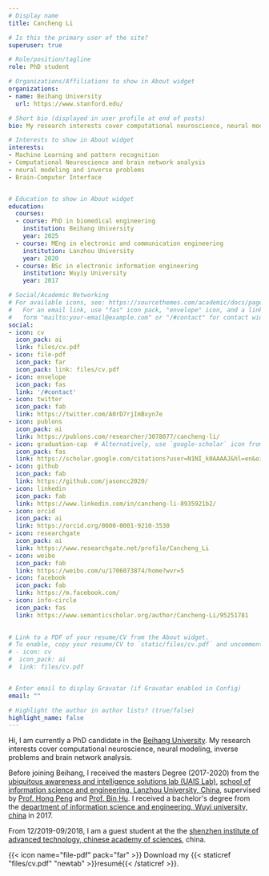 ```yaml
---
# Display name
title: Cancheng Li

# Is this the primary user of the site?
superuser: true

# Role/position/tagline
role: PhD student

# Organizations/Affiliations to show in About widget
organizations:
- name: Beihang University
  url: https://www.stanford.edu/

# Short bio (displayed in user profile at end of posts)
bio: My research interests cover computational neuroscience, neural modeling, inverse problems and brain network analysis. 

# Interests to show in About widget
interests:
- Machine Learning and pattern recognition
- Computational Neuroscience and brain network analysis
- neural modeling and inverse problems
- Brain-Computer Interface


# Education to show in About widget
education:
  courses:
  - course: PhD in biomedical engineering  
    institution: Beihang University
    year: 2025
  - course: MEng in electronic and communication engineering
    institution: Lanzhou University
    year: 2020
  - course: BSc in electronic information engineering
    institution: Wuyiy University
    year: 2017

# Social/Academic Networking
# For available icons, see: https://sourcethemes.com/academic/docs/page-builder/#icons
#   For an email link, use "fas" icon pack, "envelope" icon, and a link in the
#   form "mailto:your-email@example.com" or "/#contact" for contact widget.
social:
- icon: cv
  icon_pack: ai
  link: files/cv.pdf
- icon: file-pdf
  icon_pack: far 
  icon_pack: link: files/cv.pdf
- icon: envelope
  icon_pack: fas
  link: '/#contact'
- icon: twitter
  icon_pack: fab
  link: https://twitter.com/A0rD7rjImBxyn7e
- icon: publons
  icon_pack: ai
  link: https://publons.com/researcher/3078077/cancheng-li/ 
- icon: graduation-cap  # Alternatively, use `google-scholar` icon from `ai` icon pack
  icon_pack: fas
  link: https://scholar.google.com/citations?user=N1NI_k0AAAAJ&hl=en&oi=ao
- icon: github
  icon_pack: fab
  link: https://github.com/jasoncc2020/
- icon: linkedin
  icon_pack: fab
  link: https://www.linkedin.com/in/cancheng-li-8935921b2/
- icon: orcid
  icon_pack: ai
  link: https://orcid.org/0000-0001-9210-3530 
- icon: researchgate
  icon_pack: ai
  link: https://www.researchgate.net/profile/Cancheng_Li
- icon: weibo
  icon_pack: fab
  link: https://weibo.com/u/1706073874/home?wvr=5
- icon: facebook
  icon_pack: fab
  link: https://m.facebook.com/
- icon: info-circle
  icon_pack: fas
  link: https://www.semanticscholar.org/author/Cancheng-Li/95251781

  
# Link to a PDF of your resume/CV from the About widget.
# To enable, copy your resume/CV to `static/files/cv.pdf` and uncomment the lines below.  
# - icon: cv
#  icon_pack: ai
#  link: files/cv.pdf


# Enter email to display Gravatar (if Gravatar enabled in Config)
email: ""

# Highlight the author in author lists? (true/false)
highlight_name: false
---
```


Hi, I am currently a PhD candidate in the [Beihang University]( https://www.buaa.edu.cn/ ). My research interests cover computational neuroscience, neural modeling, inverse problems and brain network analysis. 

Before joining Beihang, I received the masters Degree (2017-2020) from the [ubiquitous awareness and intelligence solutions lab (UAIS Lab)]( http://uais.lzu.edu.cn/ ), [school of information science and engineering, Lanzhou University, China]( http://xxy.lzu.edu.cn ), supervised by [Prof. Hong Peng]( http://uais.lzu.edu.cn/en/?p=902 ) and [Prof. Bin Hu]( http://uais.lzu.edu.cn/en/?p=959 ). I received a bachelor's degree from the [department of information science and engineering, Wuyi university, china]( https://www.wyu.edu.cn/znzzxb/ ) in 2017.

From 12/2019-09/2018, I am a guest student at the the [shenzhen institute of advanced technology, chinese academy of sciences]( http://www.siat.ac.cn/ ), china.



{{< icon name="file-pdf" pack="far" >}} Download my {{< staticref "files/cv.pdf" "newtab" >}}resumé{{< /staticref >}}.

